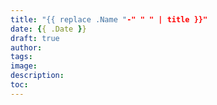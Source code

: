 ```yaml
---
title: "{{ replace .Name "-" " " | title }}"
date: {{ .Date }}
draft: true
author:
tags:
image:
description:
toc:
---
```


